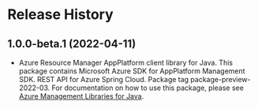 # Release History

## 1.0.0-beta.1 (2022-04-11)

- Azure Resource Manager AppPlatform client library for Java. This package contains Microsoft Azure SDK for AppPlatform Management SDK. REST API for Azure Spring Cloud. Package tag package-preview-2022-03. For documentation on how to use this package, please see [Azure Management Libraries for Java](https://aka.ms/azsdk/java/mgmt).
